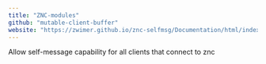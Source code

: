 ```yaml
---
title: "ZNC-modules"
github: "mutable-client-buffer"
website: "https://zwimer.github.io/znc-selfmsg/Documentation/html/index.html"
---
```


Allow self-message capability for all clients that connect to znc
